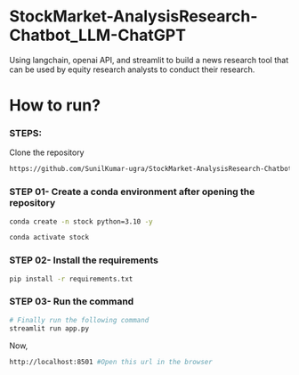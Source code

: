 # StockMarket-AnalysisResearch-Chatbot_LLM-ChatGPT

Using langchain, openai API, and streamlit to build a news research tool that can be used by equity research analysts to conduct their research. 
# How to run?
### STEPS:

Clone the repository

```bash
https://github.com/SunilKumar-ugra/StockMarket-AnalysisResearch-Chatbot_LLM-ChatGPT.git
```
### STEP 01- Create a conda environment after opening the repository

```bash
conda create -n stock python=3.10 -y
```

```bash
conda activate stock
```


### STEP 02- Install the requirements
```bash
pip install -r requirements.txt
```

### STEP 03- Run the command    
```bash 
# Finally run the following command
streamlit run app.py
```

Now,
```bash
http://localhost:8501 #Open this url in the browser
```
